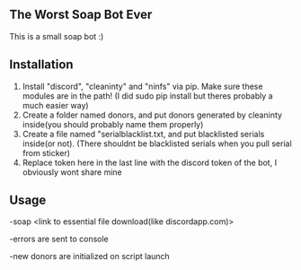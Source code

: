 ## **T**he **W**orst **S**oap **B**ot **E**ver

This is a small soap bot :)

## Installation

1. Install "discord", "cleaninty" and "ninfs" via pip. Make sure these modules are in the path! (I did sudo pip install but theres probably a much easier way)
2. Create a folder named donors, and put donors generated by cleaninty inside(you should probably name them properly)
3. Create a file named "serialblacklist.txt, and put blacklisted serials inside(or not). (There shouldnt be blacklisted serials when you pull serial from sticker)
4. Replace token here in the last line with the discord token of the bot, I obviously wont share mine


## Usage

-soap <link to essential file download(like discordapp.com)> <serial with checkdigit>

-errors are sent to console 

-new donors are initialized on script launch